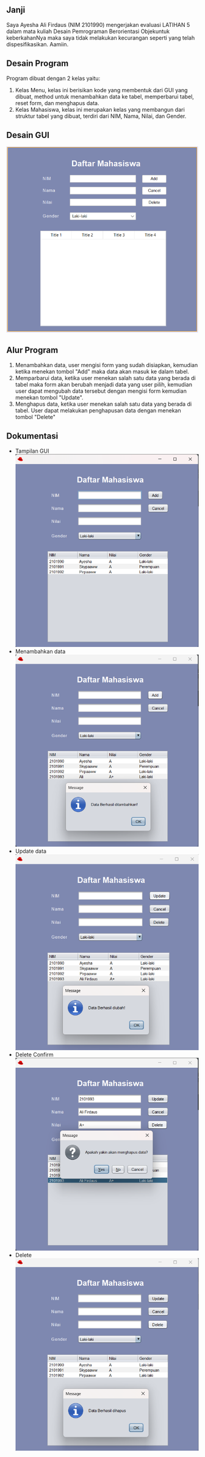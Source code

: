 ## Janji

Saya Ayesha Ali Firdaus (NIM 2101990) mengerjakan evaluasi LATIHAN 5 dalam mata kuliah Desain Pemrograman Berorientasi Objekuntuk keberkahanNya maka saya tidak melakukan kecurangan seperti yang telah dispesifikasikan. Aamiin.

## Desain Program

Program dibuat dengan 2 kelas yaitu:

1. Kelas Menu, kelas ini berisikan kode yang membentuk dari GUI yang dibuat, method untuk menambahkan data ke tabel, memperbarui tabel, reset form, dan menghapus data.
2. Kelas Mahasiswa, kelas ini merupakan kelas yang membangun dari struktur tabel yang dibuat, terdiri dari NIM, Nama, Nilai, dan Gender.

## Desain GUI

![desain gui](/Screenshot/desain.png)

## Alur Program

1. Menambahkan data, user mengisi form yang sudah disiapkan, kemudian ketika menekan tombol "Add" maka data akan masuk ke dalam tabel.
2. Memparbarui data, ketika user menekan salah satu data yang berada di tabel maka form akan berubah menjadi data yang user pilih, kemudian user dapat mengubah data tersebut dengan mengisi form kemudian menekan tombol "Update".
3. Menghapus data, ketika user menekan salah satu data yang berada di tabel. User dapat melakukan penghapusan data dengan menekan tombol "Delete"

## Dokumentasi

- Tampilan GUI
  ![tampilan gui](/Screenshot/desainGUI.png)
- Menambahkan data
  ![Add](/Screenshot/Add.png)
- Update data
  ![Update](/Screenshot/Update.png)
- Delete Confirm
  ![DeleteConf](/Screenshot/DeleteConfirm.png)
- Delete
  ![Delete](/Screenshot/Delete.png)
